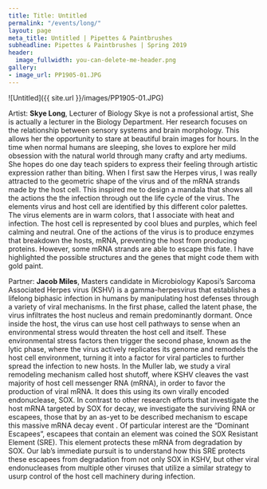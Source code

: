 ```yaml
---
title: Title: Untitled
permalink: "/events/long/"
layout: page
meta_title: Untitled | Pipettes & Paintbrushes
subheadline: Pipettes & Paintbrushes | Spring 2019
header:
  image_fullwidth: you-can-delete-me-header.png
gallery:
- image_url: PP1905-01.JPG
---
```

![Untitled]({{ site.url }}/images/PP1905-01.JPG)

Artist: **Skye Long**, Lecturer of Biology
Skye is not a professional artist, She is actually a lecturer in the Biology Department. Her research focuses on the relationship between sensory systems and brain morphology. This allows her the opportunity to stare at beautiful brain images for hours. In the time when normal humans are sleeping, she loves to explore her mild obsession with the natural world through many crafty and arty mediums. She hopes do one day teach spiders to express their feeling through artistic expression rather than biting.
When I first saw the Herpes virus, I was really attracted to the geometric shape of the virus and of the mRNA strands made by the host cell. This inspired me to design a mandala that shows all the actions the the infection through out the life cycle of the virus. The elements virus and host cell are identified by this different color palettes. The virus elements are in warm colors, that I associate with heat and infection. The host cell is represented by cool blues and purples, which feel calming and neutral. One of the actions of the virus is to produce enzymes that breakdown the hosts, mRNA, preventing the host from producing proteins. However, some mRNA strands are able to escape this fate. I have highlighted the possible structures and the genes that might code them with gold paint.

Partner: **Jacob Miles**, Masters candidate in Microbiology
Kaposi’s Sarcoma Associated Herpes virus (KSHV) is a gamma-herpesvirus that establishes a lifelong biphasic infection in humans by manipulating host defenses through a variety of viral mechanisms. In the first phase, called the latent phase, the virus infiltrates the host nucleus and remain predominantly dormant. Once inside the host, the virus can use host cell pathways to sense when an environmental stress would threaten the host cell and itself. These environmental stress factors then trigger the second phase, known as the lytic phase, where the virus actively replicates its genome and remodels the host cell environment, turning it into a factor for viral particles to further spread the infection to new hosts. In the Muller lab, we study a viral remodeling mechanism called host shutoff, where KSHV cleaves the vast majority of host cell messenger RNA (mRNA), in order to favor the production of viral mRNA. It does this using its own virally encoded endonuclease, SOX. In contrast to other research efforts that investigate the host mRNA targeted by SOX for decay, we investigate the surviving RNA or escapees, those that by an as-yet to be described mechanism to escape this massive mRNA decay event . Of particular interest are the “Dominant Escapees”, escapees that contain an element was coined the SOX Resistant Element (SRE). This element protects these mRNA from degradation by SOX. Our lab’s immediate pursuit is to understand how this SRE protects these escapees from degradation from not only SOX in KSHV, but other viral endonucleases from multiple other viruses that utilize a similar strategy to usurp control of the host cell machinery during infection.
